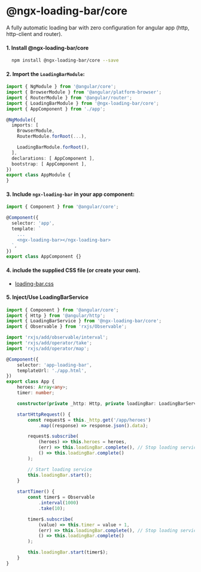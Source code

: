 # @ngx-loading-bar/core

A fully automatic loading bar with zero configuration for angular app (http, http-client and router).

#### 1. Install @ngx-loading-bar/core
```bash
  npm install @ngx-loading-bar/core --save
```

#### 2. Import the `LoadingBarModule`:

```ts
import { NgModule } from '@angular/core';
import { BrowserModule } from '@angular/platform-browser';
import { RouterModule } from '@angular/router';
import { LoadingBarModule } from '@ngx-loading-bar/core';
import { AppComponent } from './app';

@NgModule({
  imports: [
    BrowserModule,
    RouterModule.forRoot(...),

    LoadingBarModule.forRoot(),
  ],
  declarations: [ AppComponent ],
  bootstrap: [ AppComponent ],
})
export class AppModule {
}

```

#### 3. Include `ngx-loading-bar` in your app component:

```ts
import { Component } from '@angular/core';

@Component({
  selector: 'app',
  template: `
    ...
    <ngx-loading-bar></ngx-loading-bar>
  `,
})
export class AppComponent {}

```

#### 4. include the supplied CSS file (or create your own).
  - [loading-bar.css](./../../loading-bar.css)


#### 5. Inject/Use LoadingBarService

```ts
import { Component } from '@angular/core';
import { Http } from '@angular/http';
import { LoadingBarService } from '@ngx-loading-bar/core';
import { Observable } from 'rxjs/Observable';

import 'rxjs/add/observable/interval';
import 'rxjs/add/operator/take';
import 'rxjs/add/operator/map';

@Component({
    selector: 'app-loading-bar',
    templateUrl: './app.html',
})
export class App {
    heroes: Array<any>;
    timer: number;

    constructor(private _http: Http, private loadingBar: LoadingBarService) {}

    startHttpRequest() {
        const request$ = this._http.get('/app/heroes')
            .map((response) => response.json().data);

        request$.subscribe(
            (heroes) => this.heroes = heroes,
            (err) => this.loadingBar.complete(), // Stop loading service
            () => this.loadingBar.complete()
        );

        // Start loading service
        this.loadingBar.start();
    }
    
    startTimer() {
        const timer$ = Observable
            .interval(1000)
            .take(10);

        timer$.subscribe(
            (value) => this.timer = value + 1,
            (err) => this.loadingBar.complete(), // Stop loading service
            () => this.loadingBar.complete()
        );

        this.loadingBar.start(timer$);
    }
}

```
